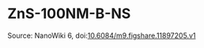 <a name="material" />

# ZnS-100NM-B-NS
<script type="application/ld+json">
  {
    "@context": "https://schema.org/",
    "@type": "ChemicalSubstance",
    "@id": "https://egonw.github.io/nanowiki/nanowiki508.html#material",
    "http://purl.org/dc/terms/conformsTo":
      {
        "@type": "CreativeWork",
        "@id": "https://bioschemas.org/profiles/ChemicalSubstance/0.4-RELEASE/"
      },
    "identfier": "508",
    "name": "ZnS-100NM-B-NS",
    "url": "https://egonw.github.io/nanowiki/nanowiki508.html#material",
    "sameAs": "http://127.0.0.1/mediawiki/index.php/Special:URIResolver/ZnS-2D100NM-2DB-2DNS"
  }
</script>




Source: NanoWiki 6, doi:[10.6084/m9.figshare.11897205.v1](https://doi.org/10.6084/m9.figshare.11897205.v1)
